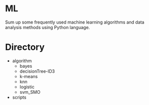 # ML
Sum up some frequently used machine learning algorithms and data analysis methods using Python language.

# Directory
- algorithm
  - bayes
  - decisionTree-ID3
  - k-means
  - knn
  - logistic
  - svm_SMO
- scripts
